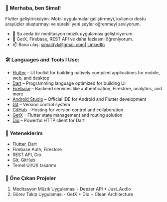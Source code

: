 ### 👋 Merhaba, ben Simal!

Flutter geliştiricisiyim. Mobil uygulamalar geliştirmeyi, kullanıcı dostu arayüzler oluşturmayı ve sürekli yeni şeyler öğrenmeyi seviyorum.

- 🔭 Şu anda bir meditasyon müzik uygulaması geliştiriyorum.
- 🌱 GetX, Firebase, REST API ve daha fazlasını öğreniyorum.
- 📫 Bana ulaş: simaldyk@gmail.com| [LinkedIn](https://www.linkedin.com/in/simalnigbolu/)


### 🛠 Languages and Tools I Use:

- [Flutter](https://flutter.dev/) – UI toolkit for building natively compiled applications for mobile, web, and desktop
- [Dart](https://dart.dev/) – Programming language optimized for building UI
- [Firebase](https://firebase.google.com/) – Backend services like authentication, Firestore, analytics, and more
- [Android Studio](https://developer.android.com/studio) – Official IDE for Android and Flutter development
- [Git](https://git-scm.com/) – Version control system
- [GitHub](https://github.com/) – Hosting for version control and collaboration
- [GetX](https://pub.dev/packages/get) – Flutter state management and routing solution
- [Dio](https://pub.dev/packages/dio) – Powerful HTTP client for Dart

### 🚀 Yeteneklerim
- Flutter, Dart
- Firebase Auth, Firestore
- REST API, Dio
- Git, GitHub
- Temel UI/UX tasarımı

### 📌 Öne Çıkan Projeler
1. Meditasyon Müzik Uygulaması - Deezer API + Just_Audio
2. Görev Takip Uygulaması - GetX + Dio + Clean Architecture

